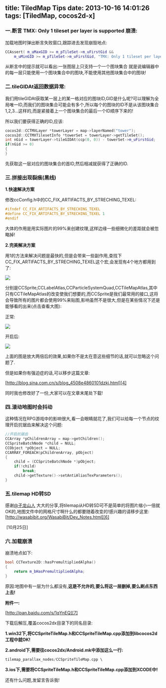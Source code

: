 title: TiledMap Tips
date: 2013-10-16 14:01:26
tags: [TiledMap, cocos2d-x]
---
### 一.断言 TMX: Only 1 tileset per layer is supported 崩溃:

<!--more-->

加载地图时弹出断言失败窗口,跟踪进去发现崩毁地点:
```c++
CCAssert( m_uMaxGID >= m_pTileSet->m_uFirstGid &&
    m_uMinGID >= m_pTileSet->m_uFirstGid, "TMX: Only 1 tileset per layer is supported");
```
从断言中的提示就可以看出:一张图层上只支持一个一个图块集合
就是说编辑器中的每一层只能使用一个图块集合中的图块,不能使用其他图块集合中的图块!





### 二.tileGIDAt返回数据异常:

我们用tileGIDAt获取某一层上的某一格对应的图块ID,GID是什么呢?可以理解为全局唯一ID,而我们的图块集合可能会有多个,所以每个的图块的ID不是从该图块集合1,2,3...这样的,而是紧接着上一个图块集合的最后一个ID顺序下来的!

所以我们要获得正确的ID,应该:
```c++
cocos2d::CCTMXLayer *towerLayer = map->layerNamed("tower");
cocos2d::CCTMXTilesetInfo *towerSet = towerLayer->getTileSet();
int nGid = towerLayer->tileGIDAt(ccp(0, 0)) - towerSet->m_uFirstGid;
if(nGid >= 0)
{
}
```
先获取这一层对应的图块集合的首ID,然后相减就获得了正确的ID.





### 三.拼接出现裂痕(黑线)

**1.快速解决方案**

修改ccConfig.h中的CC_FIX_ARTIFACTS_BY_STRECHING_TEXEL:
```c++
#ifndef CC_FIX_ARTIFACTS_BY_STRECHING_TEXEL
#define CC_FIX_ARTIFACTS_BY_STRECHING_TEXEL 1
#endif
```
大体的作用是用实际图片的99%来创建纹理,这样边缘一些细微化的差距就会被忽略掉!



**2.完美解决方案**

用1的方法来解决问题是最快的,但是会带来一些副作用,查找下CC_FIX_ARTIFACTS_BY_STRECHING_TEXEL这个宏,会发现有4个地方都用到了:

![][1]

分别是CCSprite,CCLabelAtlas,CCParticleSystemQuad,CCTileMapAtlas,其中只有CCTileMapAtlas的改变使我们想要的,而CCSprite是我们最常用的接口,这将会导致所有的图片都会使用99%来贴图,影响虽然不是很大,但是在某些情况下还是能够看的出来(点击查看大图):

正常:

![][2]

开启后:

![][3]

上面的图是放大两倍后的效果,如果你不是太在意这些细节的话,就可以忽略这个问题了.

但是如果你有强迫症的话,可以移步这篇文章:

[http://blog.sina.com.cn/s/blog_4508e4860101dzkj.html][4]

同时我也修改好了一份,大家可以在文章末尾处下载!



### 四.滚动地图时会抖动

这种情况在RPG游戏中的影响很大,看一会眼睛就花了,我们可以给每一个节点的纹理开启抗锯齿来解决这个问题:
```c++
//开启抗锯齿
CCArray *pChildrenArray = map->getChildren();
CCSpriteBatchNode *child = NULL;
CCObject *pObject = NULL;
CCARRAY_FOREACH(pChildrenArray, pObject)
{
	child = (CCSpriteBatchNode *)pObject;
	if(!child)
		break;
	child->getTexture()->setAntiAliasTexParameters();
}
```


### 五.tilemap HD转SD

感谢[@子龙山人][5] 大大的分享,将tilemap从HD转SD可不是简单的将图片缩小一倍就OK的,地图文件中的网格尺寸啊什么的都要随着改变的!感兴趣的请移步这里:[http://wasabibit.org/WasabiBit/Dev_Notes.html][6]



 [10月25日]

### 六.加载崩溃

崩溃地点如下:
```c++
bool CCTexture2D::hasPremultipliedAlpha()
{
    return m_bHasPremultipliedAlpha;
}
```
原因:地图中有一层为什么都没有,**这是不允许的,要么将这一层删掉,要么刷点东西上去!**





**附件一:**

[http://pan.baidu.com/s/1qYnEQ][7]

下载后解压,覆盖cocos2dx目录下的同名目录:

**1.win32下,将CCSpriteTileMap.h和CCSpriteTileMap.cpp添加到libcocos2d工程中就OK!**

**2.android下,需要往cocos2dx/Android.mk中添加这么一行:**
```c++
tilemap_parallax_nodes/CCSpriteTileMap.cpp \
```
**3.ios下,需要将CCSpriteTileMap.h和CCSpriteTileMap.cpp添加到XCODE中!**





还有什么问题,发留言告诉我!


[1]: /img/b39a481b6b66a40162dad2a2c52008f99129cb83.jpg
[2]: /img/4220b6514671a4567ca56c6e199f49070b019f31.jpg
[3]: /img/8de1d1d02a2860a7cc0eb5f17f4f99daf7a8a97a.jpg
[4]: http://blog.sina.com.cn/s/blog_4508e4860101dzkj.html
[5]: http://weibo.com/1703959697/AdGzcoLTo?type=repost
[6]: http://wasabibit.org/WasabiBit/Dev_Notes.html
[7]: http://pan.baidu.com/s/1qYnEQ